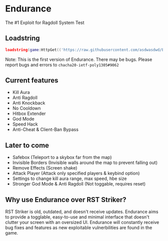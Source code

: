 # Endurance
The #1 Exploit for Ragdoll System Test

## Loadstring
```lua
loadstring(game:HttpGet(('https://raw.githubusercontent.com/asdwasdwd/Endurance/main/Endurance.lua')))()
```

Note: This is the first version of Endurance. There may be bugs. Please report bugs and errors to `chacha20-ietf-poly1305#9062`

## Current features
- Kill Aura
- Anti Ragdoll
- Anti Knockback
- No Cooldown
- Hitbox Extender
- God Mode
- Speed Hack
- Anti-Cheat & Client-Ban Bypass

## Later to come
- Safebox (Teleport to a skybox far from the map)
- Invisible Borders (Invisible walls around the map to prevent falling out)
- Remove Effects (Screen shake)
- Attack Player (Attack only specified players & keybind option)
- Settings to change kill aura range, max speed, hbe size
- Stronger God Mode & Anti Ragdoll (Not toggable, requires reset)

## Why use Endurance over RST Striker?
RST Striker is old, outdated, and doesn't receive updates. Endurance aims to provide a togglable, easy-to-use and minimal interface that doesn't clutter your screen with an oversized UI. Endurance will constantly receive bug fixes and features as new exploitable vulnerbilities are found in the game.
